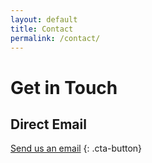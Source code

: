 ```yaml
---
layout: default
title: Contact
permalink: /contact/
---
```


# Get in Touch

## Direct Email
[Send us an email](mailto:naveen@unnati.ae?subject=Real%20Estate%20Investment%20Inquiry)
{: .cta-button}


